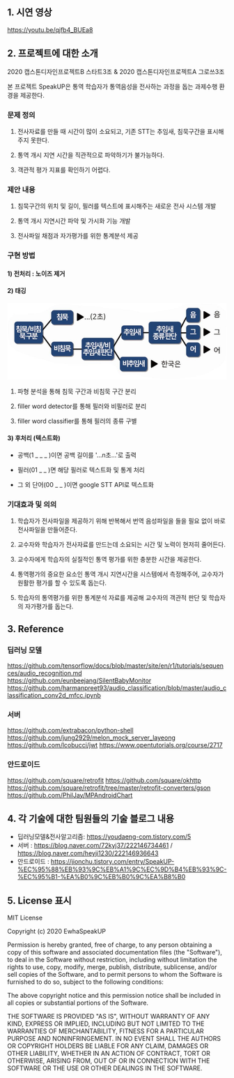 
## 1. 시연 영상
https://youtu.be/qjfb4_BUEa8
## 2. 프로젝트에 대한 소개
 2020 캡스톤디자인프로젝트B 스타트3조 & 2020 캡스톤디자인프로젝트A 그로쓰3조
 
 본 프로젝트 SpeakUP은 통역 학습자가 통역음성을 전사하는 과정을 돕는 과제수행 환경을 제공한다.
### 문제 정의
1) 전사자료를 만들 때 시간이 많이 소요되고, 기존 STT는 추임새, 침묵구간을 표시해주지 못한다.

2) 통역 개시 지연 시간을 직관적으로 파악하기가 불가능하다.

3) 객관적 평가 지표를 확인하기 어렵다. 
 
### 제안 내용
1) 침묵구간의 위치 및 길이, 필러를 텍스트에 표시해주는 새로운 전사 시스템 개발

2) 통역 개시 지연시간 파악 및 가시화 기능 개발

3) 전사파일 채점과 자가평가를 위한 통계분석 제공
    
    
### 구현 방법

#### 1) 전처리 : 노이즈 제거
#### 2) 태깅
  ![캡처](https://github.com/EwhaSpeakUP/SpeakUP/blob/master/images/캡처.JPG)  
   1) 파형 분석을 통해 침묵 구간과 비침묵 구간 분리
   
   2) filler word detector를 통해 필러와 비필러로 분리
   
   3) filler word classifier를 통해 필러의 종류 구별
#### 3) 후처리 (텍스트화)
  - 공백(1 _ _ _ )이면 공백 길이를 '...n초...'로 출력
  
  - 필러(01 _ _ )면 해당 필러로 텍스트화 및 통계 처리
  
  - 그 외 단어(00 _ _  )이면 google STT API로 텍스트화
### 기대효과 및 의의
1) 학습자가 전사파일을 제공하기 위해 반복해서 번역 음성파일을 들을 필요 없이 바로 전사파일을 만들어준다.

2) 교수자와 학습자가 전사자료를 만드는데 소요되는 시간 및 노력이 현저히 줄어든다.

3) 교수자에게 학습자의 실질적인 통역 평가를 위한 충분한 시간을 제공한다. 

4) 통역평가의 중요한 요소인 통역 개시 지연시간을 시스템에서 측정해주어, 교수자가 원활한 평가를 할 수 있도록 돕는다.

5) 학습자의 통역평가를 위한 통계분석 자료를 제공해 교수자의 객관적 판단 및 학습자의 자가평가를 돕는다.
 
## 3. Reference
### 딥러닝 모델
https://github.com/tensorflow/docs/blob/master/site/en/r1/tutorials/sequences/audio_recognition.md
https://github.com/eunbeejang/SilentBabyMonitor
https://github.com/harmanpreet93/audio_classification/blob/master/audio_classification_conv2d_mfcc.ipynb
### 서버
https://github.com/extrabacon/python-shell
https://github.com/jung2929/melon_mock_server_layeong
https://github.com/lcobucci/jwt
https://www.opentutorials.org/course/2717
### 안드로이드
https://github.com/square/retrofit
https://github.com/square/okhttp
https://github.com/square/retrofit/tree/master/retrofit-converters/gson
https://github.com/PhilJay/MPAndroidChart
 
## 4. 각 기술에 대한 팀원들의 기술 블로그 내용
- 딥러닝모델&전사알고리즘: https://youdaeng-com.tistory.com/5
- 서버 : https://blog.naver.com/72kyj37/222146734461 / https://blog.naver.com/heyji1230/222146936643
- 안드로이드 :  https://jionchu.tistory.com/entry/SpeakUP-%EC%95%88%EB%93%9C%EB%A1%9C%EC%9D%B4%EB%93%9C-%EC%95%B1-%EA%B0%9C%EB%B0%9C%EA%B8%B0
 
## 5. License 표시

MIT License

Copyright (c) 2020 EwhaSpeakUP

Permission is hereby granted, free of charge, to any person obtaining a copy
of this software and associated documentation files (the "Software"), to deal
in the Software without restriction, including without limitation the rights
to use, copy, modify, merge, publish, distribute, sublicense, and/or sell
copies of the Software, and to permit persons to whom the Software is
furnished to do so, subject to the following conditions:

The above copyright notice and this permission notice shall be included in all
copies or substantial portions of the Software.

THE SOFTWARE IS PROVIDED "AS IS", WITHOUT WARRANTY OF ANY KIND, EXPRESS OR
IMPLIED, INCLUDING BUT NOT LIMITED TO THE WARRANTIES OF MERCHANTABILITY,
FITNESS FOR A PARTICULAR PURPOSE AND NONINFRINGEMENT. IN NO EVENT SHALL THE
AUTHORS OR COPYRIGHT HOLDERS BE LIABLE FOR ANY CLAIM, DAMAGES OR OTHER
LIABILITY, WHETHER IN AN ACTION OF CONTRACT, TORT OR OTHERWISE, ARISING FROM,
OUT OF OR IN CONNECTION WITH THE SOFTWARE OR THE USE OR OTHER DEALINGS IN THE
SOFTWARE.
